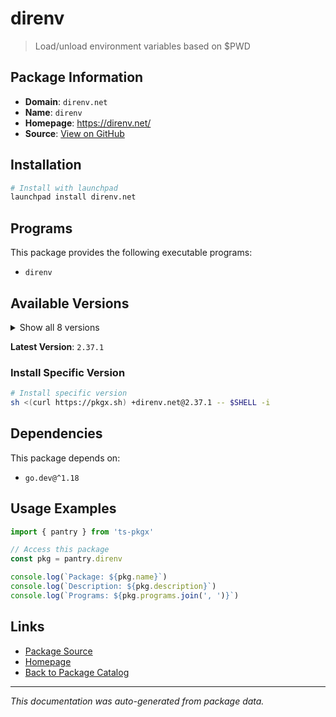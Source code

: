 # direnv

> Load/unload environment variables based on $PWD

## Package Information

- **Domain**: `direnv.net`
- **Name**: `direnv`
- **Homepage**: https://direnv.net/
- **Source**: [View on GitHub](https://github.com/pkgxdev/pantry/tree/main/projects/direnv.net/package.yml)

## Installation

```bash
# Install with launchpad
launchpad install direnv.net
```

## Programs

This package provides the following executable programs:

- `direnv`

## Available Versions

<details>
<summary>Show all 8 versions</summary>

- `2.37.1`, `2.37.0`, `2.36.0`, `2.35.0`, `2.34.0`
- `2.33.0`, `2.32.3`, `2.32.2`

</details>

**Latest Version**: `2.37.1`

### Install Specific Version

```bash
# Install specific version
sh <(curl https://pkgx.sh) +direnv.net@2.37.1 -- $SHELL -i
```

## Dependencies

This package depends on:

- `go.dev@^1.18`

## Usage Examples

```typescript
import { pantry } from 'ts-pkgx'

// Access this package
const pkg = pantry.direnv

console.log(`Package: ${pkg.name}`)
console.log(`Description: ${pkg.description}`)
console.log(`Programs: ${pkg.programs.join(', ')}`)
```

## Links

- [Package Source](https://github.com/pkgxdev/pantry/tree/main/projects/direnv.net/package.yml)
- [Homepage](https://direnv.net/)
- [Back to Package Catalog](../../package-catalog.md)

---

*This documentation was auto-generated from package data.*
